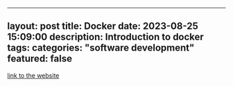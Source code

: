 ---
layout: post
title: Docker
date: 2023-08-25 15:09:00
description: Introduction to docker
tags: 
categories: "software development"
featured: false
------
[link to the website](https://sleepy-care-725.notion.site/Docker-4c3a1406f3074ec3862419dc3b7b248d?pvs=4)